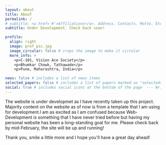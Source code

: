 ```yaml
---
layout: about
title: AbouT
permalink: /
# subtitle: <a href='#'>Affiliations</a>. Address. Contacts. Motto. Etc.
subtitle: Under Development. Check back soon!

profile:
  align: right
  image: prof_pic.jpg
  image_circular: false # crops the image to make it circular
  more_info: >
    <p>C-101, Vision Ace Society</p>
    <p>Bhumkar Chowk, Tathawade</p>
    <p>Pune, Maharashtra, India</p>

news: false # includes a list of news items
selected_papers: false # includes a list of papers marked as "selected={true}"
social: true # includes social icons at the bottom of the page  --- Write your biography here. Tell the world about yourself. Link to your favorite [subreddit](http://reddit.com). You can put a picture in, too. The code is already in, just name your picture `prof_pic.jpg` and put it #in the `img/` folder. # Put your address / P.O. box / other info right below your picture. You can also disable any of these elements #by editing `profile` property of the YAML header of your `_pages/about.md`. Edit `_bibliography/papers.bib` #and Jekyll will render your [publications page](/al-folio/publications/) automatically. # Link to your social media connections, too. This theme is set up to use [Font Awesome icons](https://# fontawesome.com/) and [Academicons](https://jpswalsh.github.io/academicons/), like the ones below. Add your # Facebook, Twitter, LinkedIn, Google Scholar, or just disable all of them.
---
```


The website is under developmet as I have recently taken up this project. Majority content on the website as of now is from a template that I am using for development.I am as excited as I am confused because Web-Development is something that I have never tried before but having my personal website has been a long-standing goal for me. Please check back by mid-February, the site will be up and running! 

Thank you, smile a little more and I hope you'll have a great day ahead!
